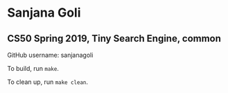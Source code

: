 # Sanjana Goli
## CS50 Spring 2019, Tiny Search Engine, common

GitHub username: sanjanagoli

To build, run `make`.

To clean up, run `make clean`.


